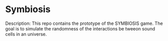 # Symbiosis

Description: This repo contains the prototype of the SYMBIOSIS game. The goal is to simulate the randomness of the interactions be tweeon sound cells in an universe. 

